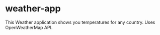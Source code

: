 # weather-app
This Weather application shows you temperatures for any country. Uses OpenWeatherMap API.
